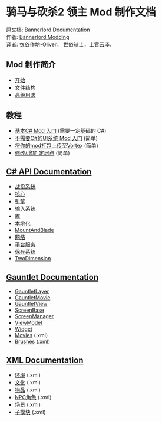 # 骑马与砍杀2 领主 Mod 制作文档

原文档: [Bannerlord Documentation](https://docs.bannerlordmodding.com/)  
作者: [Bannerlord Modding](https://github.com/Bannerlord-Modding)  
译者: [衣谷作坊-Oliver](mailto:munoliver007@gmail.com)， [世俗骑士](mailto:843750340@qq.com)，[上官云泽](mailto:1143232792@qq.com).

## Mod 制作简介

* [开始](_intro/getting-started.md)
* [文件结构](_intro/folder-structure.md)
* [高级用法](_intro/advanced.md)

## 教程

* [基本C\# Mod 入门](_tutorials/basic-csharp-mod.md) \(需要一定基础的 C\#\)
* [不需要C\#的UI系统 Mod 入门](_tutorials/modding-gauntlet-without-csharp.md) \(简单\)
* [将你的mod打包上传至Vortex](_tutorials/packing_mods_for_vortex.md) \(简单\)
* [修改/增加 定居点](_tutorials/new_settlements.md) \(简单\)

## [C\# API Documentation](_csharp-api/)

* [战役系统](_csharp-api/campaignsystem/)
* [核心](_csharp-api/core/)
* [引擎](_csharp-api/engine/)
* [输入系统](_csharp-api/inputsystem/)
* [库](_csharp-api/library/)
* [本地化](_csharp-api/localization.md)
* [MountAndBlade](_csharp-api/mountandblade/)
* [网络](_csharp-api/network.md)
* [平台服务](_csharp-api/platformservice.md)
* [保存系统](_csharp-api/savesystem.md)
* [TwoDimension](_csharp-api/twodimension.md)

## [Gauntlet Documentation](_gauntlet/)

* [GauntletLayer](_gauntlet/gauntletlayer.md)
* [GauntletMovie](_gauntlet/gauntletmovie.md)
* [GauntletView](_gauntlet/gauntletview.md)
* [ScreenBase](_gauntlet/screenbase.md)
* [ScreenManager](_gauntlet/screenmanager.md)
* [ViewModel](_gauntlet/viewmodel.md)
* [Widget](_gauntlet/widget.md)
* [Movies](_gauntlet/movie.md) \(.xml\)
* [Brushes](_gauntlet/brush.md) \(.xml\)

## [XML Documentation](_xmldocs/)

* [环境](_xmldocs/atmosphere.md) \(.xml\)
* [文化](_xmldocs/cultures.md) \(.xml\)
* [物品](_xmldocs/items-1.md) \(.xml\)
* [NPC角色](_xmldocs/npccharacters-1.md) \(.xml\)
* [场景](_xmldocs/scene.md) \(.xml\)
* [子模块](_xmldocs/submodule.md) \(.xml\)

